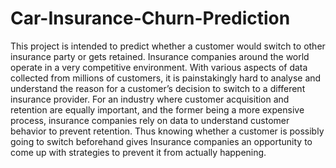 # Car-Insurance-Churn-Prediction
This project is intended to predict whether a customer would switch to other insurance party or gets retained. Insurance companies around the world operate in a very competitive environment. With various aspects of data collected from millions of customers, it is painstakingly hard to analyse and understand the reason for a customer’s decision to switch to a different insurance provider. For an industry where customer acquisition and retention are equally important, and the former being a more expensive process, insurance companies rely on data to understand customer behavior to prevent retention. Thus knowing whether a customer is possibly going to switch beforehand gives Insurance companies an opportunity to come up with strategies to prevent it from actually happening.

